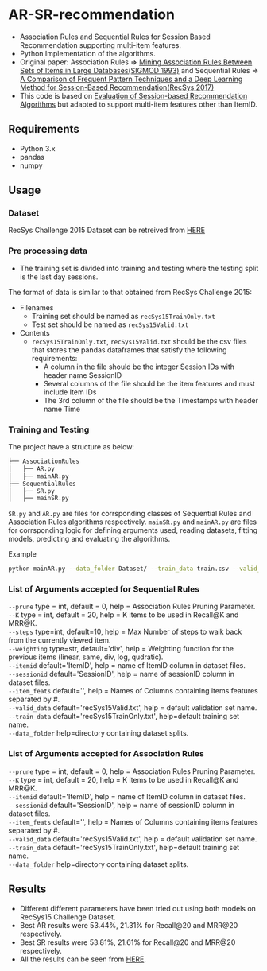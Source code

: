 # AR-SR-recommendation
- Association Rules and Sequential Rules for Session Based Recommendation supporting multi-item features.
- Python Implementation of the algorithms.
- Original paper: Association Rules => [Mining Association Rules Between Sets of Items in Large Databases(SIGMOD 1993)](https://rakesh.agrawal-family.com/papers/sigmod93assoc.pdf) and Sequential Rules => [A Comparison of Frequent Pattern Techniques and a Deep Learning Method for Session-Based Recommendation(RecSys 2017)](http://ceur-ws.org/Vol-1922/paper10.pdf)
- This code is based on [Evaluation of Session-based Recommendation Algorithms](https://arxiv.org/pdf/1803.09587) but adapted to support multi-item features other than ItemID.

## Requirements
- Python 3.x
- pandas
- numpy

## Usage

### Dataset
RecSys Challenge 2015 Dataset can be retreived from [HERE](https://2015.recsyschallenge.com/)

### Pre processing data
- The training set is divided into training and testing where the testing split is the last day sessions.

The format of data is similar to that obtained from RecSys Challenge 2015:
- Filenames
    - Training set should be named as `recSys15TrainOnly.txt`
    - Test set should be named as `recSys15Valid.txt`
- Contents
    - `recSys15TrainOnly.txt`, `recSys15Valid.txt` should be the csv files that stores the pandas dataframes that satisfy the following requirements:
        - A column in the file should be the integer Session IDs with header name SessionID
        - Several columns of the file should be the item features and must include Item IDs
        - The 3rd column of the file should be the Timestamps with header name Time
        
### Training and Testing
The project have a structure as below:

```bash
├── AssociationRules
│   ├── AR.py
│   ├── mainAR.py
├── SequentialRules
│   ├── SR.py
│   ├── mainSR.py
```
`SR.py` and `AR.py` are files for corrsponding classes of Sequential Rules and Association Rules algorithms respectively.
`mainSR.py` and `mainAR.py` are files for corrsponding logic for defining arguments used, reading datasets, fitting models, predicting and evaluating the algorithms.

Example
```bash
python mainAR.py --data_folder Dataset/ --train_data train.csv --valid_data valid.csv --K 20 --prune 0 --itemid ItemID --sessionid sessionID
```

### List of Arguments accepted for Sequential Rules
```--prune``` type = int, default = 0, help = Association Rules Pruning Parameter. <br>
```--K``` type = int, default = 20, help = K items to be used in Recall@K and MRR@K. <br>
```--steps``` type=int, default=10, help = Max Number of steps to walk back from the currently viewed item. <br>
```--weighting``` type=str, default='div', help = Weighting function for the previous items (linear, same, div, log, qudratic). <br>
```--itemid``` default='ItemID', help = name of ItemID column in dataset files. <br>
```--sessionid``` default='SessionID', help = name of sessionID column in dataset files. <br>
```--item_feats``` default='', help = Names of Columns containing items features separated by #. <br>
```--valid_data``` default='recSys15Valid.txt', help = default validation set name. <br>
```--train_data``` default='recSys15TrainOnly.txt', help=default training set name. <br>
```--data_folder``` help=directory containing dataset splits.

### List of Arguments accepted for Association Rules
```--prune``` type = int, default = 0, help = Association Rules Pruning Parameter. <br>
```--K``` type = int, default = 20, help = K items to be used in Recall@K and MRR@K. <br>
```--itemid``` default='ItemID', help = name of ItemID column in dataset files. <br>
```--sessionid``` default='SessionID', help = name of sessionID column in dataset files. <br>
```--item_feats``` default='', help = Names of Columns containing items features separated by #. <br>
```--valid_data``` default='recSys15Valid.txt', help = default validation set name. <br>
```--train_data``` default='recSys15TrainOnly.txt', help=default training set name. <br>
```--data_folder``` help=directory containing dataset splits.

## Results

- Different different parameters have been tried out using both models on RecSys15 Challenge Dataset.
- Best AR results were 53.44%,	21.31% for Recall@20 and MRR@20 respectively.
- Best SR results were 53.81%, 21.61% for Recall@20 and MRR@20 respectively.
- All the results can be seen from [HERE](https://docs.google.com/spreadsheets/d/19z6zFEY6pC0msi3wOQLk_kJsvqF8xnGOJPUGhQ36-wI/edit#gid=0).
